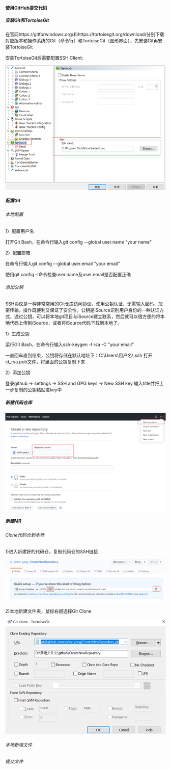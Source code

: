 #### 使用GitHub提交代码

##### 安装Git和TortoiseGit

在官网https://gitforwindows.org/和https://tortoisegit.org/download/分别下载对应版本和操作系统的Git（命令行）和TortoiseGit（图形界面），先安装Git再安装TortoiseGit

安装TortoiseGit后需要配置SSH Client:

![image-20200531000455432](.\image-20200531000455432.png)

##### 配置Git

###### 本地配置

1）配置用户名

打开Git Bash，在命令行输入git config --global user.name "your name"

2）配置邮箱

在命令行输入git config --global user.email "your email"

使用git config -l命令检查user.name及user.email是否配置正确

###### 添加公钥

SSH协议是一种非常常用的Git仓库访问协议，使用公钥认证、无需输入密码，加密传输，操作既便利又保证了安全性。公钥是iSource识别用户身份的一种认证方式，通过公钥，可以将本地git项目与iSource建立联系，然后就可以很方便的将本地代码上传到iSource，或者将iSource代码下载到本地了。

1）生成公钥

运行Git Bash，在命令行输入ssh-keygen -t rsa -C "your email"

一直回车直到结束，公钥将存储在默认地址下：C:\Users\用户名\\.ssh  打开id_rsa.pub文件，将里面的公钥复制下来

2）添加公钥

登录github -> settings -> SSH and GPG keys -> New SSH key 输入title并把上一步复制的公钥粘贴进key中

##### 新建代码仓库

![image-20200531000105570](.\image-20200531000105570.png)

##### 新建MR

###### Clone代码仓到本地

1)进入新建好的代码仓，复制代码仓的SSH链接

![image-20200531000618358](.\image-20200531000618358.png)

2)本地新建文件夹，鼠标右键选择Git Clone

![image-20200531000829321](.\image-20200531000829321.png)

###### 本地新增文件

###### 提交文件

